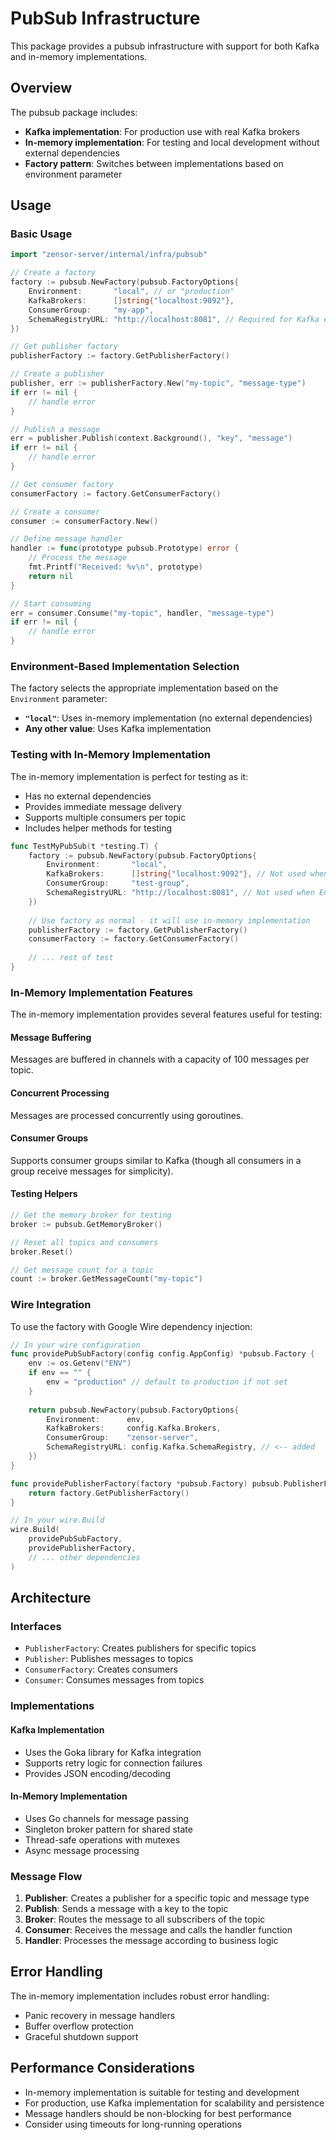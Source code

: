 # PubSub Infrastructure

This package provides a pubsub infrastructure with support for both Kafka and in-memory implementations.

## Overview

The pubsub package includes:
- **Kafka implementation**: For production use with real Kafka brokers
- **In-memory implementation**: For testing and local development without external dependencies
- **Factory pattern**: Switches between implementations based on environment parameter

## Usage

### Basic Usage

```go
import "zensor-server/internal/infra/pubsub"

// Create a factory
factory := pubsub.NewFactory(pubsub.FactoryOptions{
    Environment:       "local", // or "production"
    KafkaBrokers:      []string{"localhost:9092"},
    ConsumerGroup:     "my-app",
    SchemaRegistryURL: "http://localhost:8081", // Required for Kafka environments
})

// Get publisher factory
publisherFactory := factory.GetPublisherFactory()

// Create a publisher
publisher, err := publisherFactory.New("my-topic", "message-type")
if err != nil {
    // handle error
}

// Publish a message
err = publisher.Publish(context.Background(), "key", "message")
if err != nil {
    // handle error
}

// Get consumer factory
consumerFactory := factory.GetConsumerFactory()

// Create a consumer
consumer := consumerFactory.New()

// Define message handler
handler := func(prototype pubsub.Prototype) error {
    // Process the message
    fmt.Printf("Received: %v\n", prototype)
    return nil
}

// Start consuming
err = consumer.Consume("my-topic", handler, "message-type")
if err != nil {
    // handle error
}
```

### Environment-Based Implementation Selection

The factory selects the appropriate implementation based on the `Environment` parameter:

- **`"local"`**: Uses in-memory implementation (no external dependencies)
- **Any other value**: Uses Kafka implementation

### Testing with In-Memory Implementation

The in-memory implementation is perfect for testing as it:
- Has no external dependencies
- Provides immediate message delivery
- Supports multiple consumers per topic
- Includes helper methods for testing

```go
func TestMyPubSub(t *testing.T) {
    factory := pubsub.NewFactory(pubsub.FactoryOptions{
        Environment:       "local",
        KafkaBrokers:      []string{"localhost:9092"}, // Not used when Environment=local
        ConsumerGroup:     "test-group",
        SchemaRegistryURL: "http://localhost:8081", // Not used when Environment=local
    })
    
    // Use factory as normal - it will use in-memory implementation
    publisherFactory := factory.GetPublisherFactory()
    consumerFactory := factory.GetConsumerFactory()
    
    // ... rest of test
}
```

### In-Memory Implementation Features

The in-memory implementation provides several features useful for testing:

#### Message Buffering
Messages are buffered in channels with a capacity of 100 messages per topic.

#### Concurrent Processing
Messages are processed concurrently using goroutines.

#### Consumer Groups
Supports consumer groups similar to Kafka (though all consumers in a group receive messages for simplicity).

#### Testing Helpers

```go
// Get the memory broker for testing
broker := pubsub.GetMemoryBroker()

// Reset all topics and consumers
broker.Reset()

// Get message count for a topic
count := broker.GetMessageCount("my-topic")
```

### Wire Integration

To use the factory with Google Wire dependency injection:

```go
// In your wire configuration
func providePubSubFactory(config config.AppConfig) *pubsub.Factory {
    env := os.Getenv("ENV")
    if env == "" {
        env = "production" // default to production if not set
    }
    
    return pubsub.NewFactory(pubsub.FactoryOptions{
        Environment:      env,
        KafkaBrokers:     config.Kafka.Brokers,
        ConsumerGroup:    "zensor-server",
        SchemaRegistryURL: config.Kafka.SchemaRegistry, // <-- added
    })
}

func providePublisherFactory(factory *pubsub.Factory) pubsub.PublisherFactory {
    return factory.GetPublisherFactory()
}

// In your wire.Build
wire.Build(
    providePubSubFactory,
    providePublisherFactory,
    // ... other dependencies
)
```

## Architecture

### Interfaces

- `PublisherFactory`: Creates publishers for specific topics
- `Publisher`: Publishes messages to topics
- `ConsumerFactory`: Creates consumers
- `Consumer`: Consumes messages from topics

### Implementations

#### Kafka Implementation
- Uses the Goka library for Kafka integration
- Supports retry logic for connection failures
- Provides JSON encoding/decoding

#### In-Memory Implementation
- Uses Go channels for message passing
- Singleton broker pattern for shared state
- Thread-safe operations with mutexes
- Async message processing

### Message Flow

1. **Publisher**: Creates a publisher for a specific topic and message type
2. **Publish**: Sends a message with a key to the topic
3. **Broker**: Routes the message to all subscribers of the topic
4. **Consumer**: Receives the message and calls the handler function
5. **Handler**: Processes the message according to business logic

## Error Handling

The in-memory implementation includes robust error handling:
- Panic recovery in message handlers
- Buffer overflow protection
- Graceful shutdown support

## Performance Considerations

- In-memory implementation is suitable for testing and development
- For production, use Kafka implementation for scalability and persistence
- Message handlers should be non-blocking for best performance
- Consider using timeouts for long-running operations 
